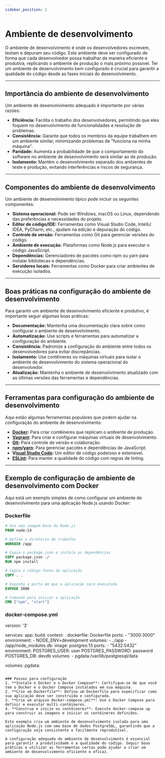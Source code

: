 ```yaml
---
sidebar_position: 2
---
```


# Ambiente de desenvolvimento

O ambiente de desenvolvimento é onde os desenvolvedores escrevem, testam e depuram seu código. Este ambiente deve ser configurado de forma que cada desenvolvedor possa trabalhar de maneira eficiente e produtiva, replicando o ambiente de produção o mais próximo possível. Ter um ambiente de desenvolvimento bem configurado é crucial para garantir a qualidade do código desde as fases iniciais do desenvolvimento.

---

## Importância do ambiente de desenvolvimento

Um ambiente de desenvolvimento adequado é importante por várias razões:

- **Eficiência:** Facilita o trabalho dos desenvolvedores, permitindo que eles foquem no desenvolvimento de funcionalidades e resolução de problemas.
- **Consistência:** Garante que todos os membros da equipe trabalhem em um ambiente similar, minimizando problemas de "funciona na minha máquina".
- **Paridade:** Aumenta a probabilidade de que o comportamento do software no ambiente de desenvolvimento será similar ao de produção.
- **Isolamento:** Mantém o desenvolvimento separado dos ambientes de teste e produção, evitando interferências e riscos de segurança.

---

## Componentes do ambiente de desenvolvimento

Um ambiente de desenvolvimento típico pode incluir os seguintes componentes:

- **Sistema operacional:** Pode ser Windows, macOS ou Linux, dependendo das preferências e necessidades do projeto.
- **Editor de código/IDE:** Ferramentas como Visual Studio Code, IntelliJ IDEA, PyCharm, etc., ajudam na edição e depuração do código.
- **Controle de versão:** Ferramentas como Git para gerenciar versões do código.
- **Ambiente de execução:** Plataformas como Node.js para executar o código JavaScript.
- **Dependências:** Gerenciadores de pacotes como npm ou yarn para instalar bibliotecas e dependências.
- **Servidores locais:** Ferramentas como Docker para criar ambientes de execução isolados.

---

## Boas práticas na configuração do ambiente de desenvolvimento

Para garantir um ambiente de desenvolvimento eficiente e produtivo, é importante seguir algumas boas práticas:

- **Documentação:** Mantenha uma documentação clara sobre como configurar o ambiente de desenvolvimento.
- **Automatização:** Use scripts e ferramentas para automatizar a configuração do ambiente.
- **Consistência:** Padronize a configuração do ambiente entre todos os desenvolvedores para evitar discrepâncias.
- **Isolamento:** Use contêineres ou máquinas virtuais para isolar o ambiente de desenvolvimento do sistema operacional do desenvolvedor.
- **Atualização:** Mantenha o ambiente de desenvolvimento atualizado com as últimas versões das ferramentas e dependências.

---

## Ferramentas para configuração do ambiente de desenvolvimento

Aqui estão algumas ferramentas populares que podem ajudar na configuração do ambiente de desenvolvimento:

- **[Docker](https://www.docker.com/):** Para criar contêineres que replicam o ambiente de produção.
- **[Vagrant](https://www.vagrantup.com/):** Para criar e configurar máquinas virtuais de desenvolvimento.
- **[Git](https://www.git-scm.com/):** Para controle de versão e colaboração.
- **[npm](https://www.npmjs.com/)/[yarn](https://yarnpkg.com/):** Para gerenciar pacotes e dependências de JavaScript.
- **V[isual Studio Code](https://code.visualstudio.com/):** Um editor de código poderoso e extensível.
- **[ESLint](https://eslint.org/):** Para manter a qualidade do código com regras de linting.

---

## Exemplo de configuração de ambiente de desenvolvimento com Docker

Aqui está um exemplo simples de como configurar um ambiente de desenvolvimento para uma aplicação Node.js usando Docker:

### Dockerfile

```dockerfile
# Usa uma imagem base do Node.js
FROM node:14

# Define o diretório de trabalho
WORKDIR /app

# Copia o package.json e instala as dependências
COPY package.json ./
RUN npm install

# Copia o código-fonte da aplicação
COPY . .

# Exponha a porta em que a aplicação será executada
EXPOSE 3000

# Comando para iniciar a aplicação
CMD ["npm", "start"]
```

### docker-compose.yml
version: '3'

services:
  app:
    build:
      context: .
      dockerfile: Dockerfile
    ports:
      - "3000:3000"
    environment:
      - NODE_ENV=development
    volumes:
      - .:/app
      - /app/node_modules
  db:
    image: postgres:13
    ports:
      - "5432:5432"
    environment:
      POSTGRES_USER: user
      POSTGRES_PASSWORD: password
      POSTGRES_DB: devdb
    volumes:
      - pgdata:/var/lib/postgresql/data

volumes:
  pgdata:
```

### Passos para configuração
1. **Instale o Docker e o Docker Compose**: Certifique-se de que você tem o Docker e o Docker Compose instalados em sua máquina.
2. **Crie um Dockerfile**: Defina um Dockerfile para especificar como sua aplicação deve ser construída e configurada.
3. **Crie um arquivo docker-compose.yml**: Use o Docker Compose para definir e executar multi-contêineres.
4. **Construa e inicie os contêineres**: Execute docker-compose up para construir as imagens e iniciar os contêineres definidos.

Este exemplo cria um ambiente de desenvolvimento isolado para uma aplicação Node.js com uma base de dados PostgreSQL, garantindo que a configuração seja consistente e facilmente reprodutível.

A configuração adequada do ambiente de desenvolvimento é essencial para garantir a produtividade e a qualidade do código. Seguir boas práticas e utilizar as ferramentas certas pode ajudar a criar um ambiente de desenvolvimento eficiente e eficaz.